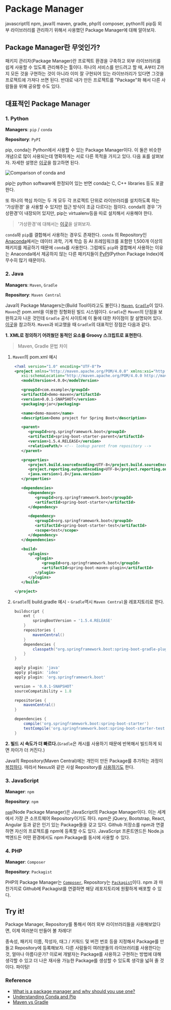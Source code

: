 # Package Manager

javascript의 npm, java의 maven, gradle, php의 composer, python의 pip등 외부 라이브러리를 관리하기 위해서 사용했던 Package Manager에 대해 알아보자.

## Package Manager란 무엇인가?

패키지 관리자(Package Manager)란 프로젝트 환경을 구축하고 외부 라이브러리를 쉽게 사용할 수 있도록 관리해주는 툴이다. 하나의 서비스를 만드려고 할 때, A부터 Z까지 모든 것을 구현하는 것이 아니라 이미 잘 구현되어 있는 라이브러리가 있다면 그것을 프로젝트에 가져다 쓰면 된다. 반대로 내가 만든 프로젝트를 "Package"화 해서 다른 사람들을 위해 공유할 수도 있다.

## 대표적인 Package Manager

### 1. Python

**Managers**: `pip` / `conda`

**Repository**: `PyPI`

pip, conda는 Python에서 사용할 수 있는 Package Manager이다. 이 둘은 비슷한 개념으로 많이 사용되는데 명확하게는 서로 다른 목적을 가지고 있다. 다음 표를 살펴보자. 자세한 설명은 [이곳](https://www.anaconda.com/blog/understanding-conda-and-pip)을 참고하면 된다.

![Comparison of conda and](https://user-images.githubusercontent.com/43839938/103164402-2c21e580-484e-11eb-9892-320d23658459.png)


pip는 python software에 한정되어 있는 반면 conda는 C, C++ libraries 등도 포괄한다.

또 하나의 핵심 차이는 두 개 모두 각 프로젝트 단위로 라이브러리를 설치하도록 하는 '가상환경' 을 사용할 수 있지만 접근 방식이 조금 다르다는 점이다. conda의 경우 '가상환경'이 내장되어 있지만, pip는 virtualenv등을 따로 설치해서 사용해야 한다.

> '가상환경'에 대해서는 [이곳](https://medium.com/@dan_kim/%ED%8C%8C%EC%9D%B4%EC%8D%AC-%EC%B4%88%EC%8B%AC%EC%9E%90%EB%A5%BC-%EC%9C%84%ED%95%9C-pip-%EA%B7%B8%EB%A6%AC%EA%B3%A0-virtualenv-%EC%86%8C%EA%B0%9C-a53512fab3c2)을 살펴보자.

`conda`와 `pip`를 결합해서 사용하는 경우도 존재한다. `conda` 의 Repository인 [Anaconda](https://www.anaconda.com/)에서는 데이터 과학, 기계 학습 등 AI 프레임워크를 포함한 1,500개 이상의 패키지를 제공하기 때문에 `conda`를 사용한다. 그럼에도 `pip`와 결합해서 사용하는 이유는 Anaconda에서 제공하지 않는 다른 패키지들이 [PyPI](https://pypi.org/)(Python Package Index)에 무수히 많기 때문이다. 

### 2. Java

**Managers**: `Maven`, `Gradle`

**Repository**: `Maven Central`

 Java의 Package Managers는(Build Tool이라고도 불린다.) [`Maven`](https://maven.apache.org/), [`Gradle`](https://gradle.org/)이 있다. `Maven`은 pom.xml을 이용한 정형화된 빌드 시스템이다. `Gradle`은 `Maven`의 단점을 보완하고자 나온 것인데 `Gradle` 공식 사이트에 이 둘에 대한 차이점이 잘 설명되어 있다. [이곳](https://gradle.org/maven-vs-gradle/)을 참고하자. `Maven`과 비교했을 때 `Gradle`의 대표적인 장점은 다음과 같다.

**1. XML로 정의하기 어려웠던 동적인 요소를 Groovy 스크립트로 표현한다.** 
> Maven, Gradle 문법 차이
1) `Maven`의 pom.xml 예시

```xml
    <?xml version="1.0" encoding="UTF-8"?>
    <project xmlns="http://maven.apache.org/POM/4.0.0" xmlns:xsi="http://www.w3.org/2001/XMLSchema-instance"
       xsi:schemaLocation="http://maven.apache.org/POM/4.0.0 http://maven.apache.org/xsd/maven-4.0.0.xsd">
       <modelVersion>4.0.0</modelVersion>

       <groupId>com.example</groupId>
       <artifactId>demo-maven</artifactId>
       <version>0.0.1-SNAPSHOT</version>
       <packaging>jar</packaging>

       <name>demo-maven</name>
       <description>Demo project for Spring Boot</description>

       <parent>
          <groupId>org.springframework.boot</groupId>
          <artifactId>spring-boot-starter-parent</artifactId>
          <version>1.5.4.RELEASE</version>
          <relativePath/> <!-- lookup parent from repository -->
       </parent>

       <properties>
          <project.build.sourceEncoding>UTF-8</project.build.sourceEncoding>
          <project.reporting.outputEncoding>UTF-8</project.reporting.outputEncoding>
          <java.version>1.8</java.version>
       </properties>

       <dependencies>
          <dependency>
             <groupId>org.springframework.boot</groupId>
             <artifactId>spring-boot-starter</artifactId>
          </dependency>

          <dependency>
             <groupId>org.springframework.boot</groupId>
             <artifactId>spring-boot-starter-test</artifactId>
             <scope>test</scope>
          </dependency>
       </dependencies>

       <build>
          <plugins>
             <plugin>
                <groupId>org.springframework.boot</groupId>
                <artifactId>spring-boot-maven-plugin</artifactId>
             </plugin>
          </plugins>
       </build>

    </project>
```

2) `Gradle`의 build.gradle 예시 - `Gradle`역시 `Maven Central`을 레포지토리로 한다.

```groovy
    buildscript {
        ext {
            springBootVersion = '1.5.4.RELEASE'
        }
        repositories {
            mavenCentral()
        }
        dependencies {
            classpath("org.springframework.boot:spring-boot-gradle-plugin:${springBootVersion}")
        }
    }

    apply plugin: 'java'
    apply plugin: 'idea'
    apply plugin: 'org.springframework.boot'

    version = '0.0.1-SNAPSHOT'
    sourceCompatibility = 1.8

    repositories {
        mavenCentral()
    }

    dependencies {
        compile('org.springframework.boot:spring-boot-starter')
        testCompile('org.springframework.boot:spring-boot-starter-test')
    }
```
    
**2. 빌드 시 속도가 더 빠르다.**(`Gradle`은 캐시를 사용하기 때문에 반복해서 빌드하게 되면 차이가 더 커진다.) 

 Java의 Repository(Maven Central)에는 개인이 만든 Package를 추가하는 과정이 [복잡하다](https://jojoldu.tistory.com/161). 따라서 Nexus와 같은 사설 Repository를 [사용하기도](https://dev-youngjun.tistory.com/105) 한다.

### 3. JavaScript

**Manager**: `npm`

**Repository**: `npm`

[`npm`](https://www.npmjs.com/)(Node Package Manager)은 JavaScript의 Package Manager이다. 이는 세계에서 가장 큰 소프트웨어 Repository이기도 하다. npm은 jQuery, Bootstrap, React, Angular 등과 같은 인기 있는 Package들을 갖고 있다. Github 저장소를 npm과 연결하면 자신의 프로젝트를 npm에 등록할 수도 있다. JavaScript 프론트엔드든 Node.js 백엔드든 어떤 환경에서도 npm Package를 동시에 사용할 수 있다.

### 4. PHP

**Manager**: `Composer`

**Repository**: `Packagist`

PHP의 Package Manager는 [`Composer`](https://getcomposer.org/), Repository는 [`Packagist`](https://packagist.org/)이다. npm 과 마찬가지로 Github에 Packagist를 연결하면 해당 레포지토리에 원활하게 배포할 수 있다.

## Try it!

Package Manager, Repository를 통해서 여러 외부 라이브러리들을 사용해보았다면, 이제 여러분이 만들어 볼 차례다!

종속성, 패키지 이름, 작성자, 태그 / 키워드 및 버전 번호 등을 지정해서 Package를 만들고 Repository에 등록해보자. 다른 사람들이 여러분들의 라이브러리를 사용한다는 것, 얼마나 아름다운가? 이로써 개발자는 Package를 사용하고 구현하는 방법에 대해 생각할 수 있고 더 나은 재사용 가능한 Package를 생성할 수 있도록 생각을 넓혀 줄 것이다. 파이팅!

### Reference

- [What is a package manager and why should you use one?](https://blog.idrsolutions.com/2018/07/what-is-a-package-manager-and-why-should-you-use-one/)
- [Understanding Conda and Pip](https://www.anaconda.com/blog/understanding-conda-and-pip)
- [Maven vs Gradle](https://bkim.tistory.com/13)
